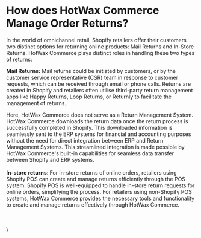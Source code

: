# How does HotWax Commerce Manage Order Returns?

In the world of omnichannel retail, Shopify retailers offer their customers two distinct options for returning online products: Mail Returns and In-Store Returns. HotWax Commerce plays distinct roles in handling these two types of returns:

**Mail Returns:** Mail returns could be initiated by customers, or by the customer service representative (CSR) team in response to customer requests, which can be received through email or phone calls. Returns are created in Shopify and retailers often utilise third-party return management apps like Happy Returns, Loop Returns, or Returnly to facilitate the management of returns..&#x20;

Here, HotWax Commerce does not serve as a Return Management System. HotWax Commerce downloads the return data once the return process is successfully completed in Shopify. This downloaded information is seamlessly sent to the ERP systems for financial and accounting purposes without the need for direct integration between ERP and Return Management Systems. This streamlined integration is made possible by HotWax Commerce's built-in capabilities for seamless data transfer between Shopify and ERP systems. \
\
**In-store returns**: For in-store returns of online orders, retailers using Shopify POS can create and manage returns efficiently through the POS system. Shopify POS is well-equipped to handle in-store return requests for online orders, simplifying the process. For retailers using non-Shopify POS systems, HotWax Commerce provides the necessary tools and functionality to create and manage returns effectively through HotWax Commerce.



\
\
\
